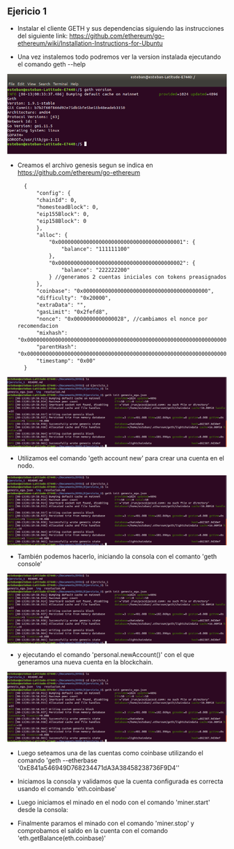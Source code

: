 ## Ejericio 1

- Instalar el cliente GETH y sus dependencias siguiendo las instrucciones del siguiente link:
https://github.com/ethereum/go-ethereum/wiki/Installation-Instructions-for-Ubuntu

- Una vez instalemos todo podremos ver la version instalada ejecutando el comando
geth --help

![geth version](https://github.com/egabete/DYD1/blob/master/Ejercicio_1/img/geth_version.png)

- Creamos el archivo genesis segun se indica en https://github.com/ethereum/go-ethereum

        {
            "config": {
            "chainId": 0,
            "homesteadBlock": 0,
            "eip155Block": 0,
            "eip158Block": 0
            },
            "alloc": {
                "0x0000000000000000000000000000000000000001": {
                    "balance": "111111100"
                },
                "0x0000000000000000000000000000000000000002": {
                    "balance": "222222200"
                } //generamos 2 cuentas iniciales con tokens preasignados
            },
            "coinbase": "0x0000000000000000000000000000000000000000",
            "difficulty": "0x20000",
            "extraData": "",
            "gasLimit": "0x2fefd8",
            "nonce": "0x0000000000000028", //cambiamos el nonce por recomendacion
            "mixhash": "0x0000000000000000000000000000000000000000000000000000000000000000",
            "parentHash": "0x0000000000000000000000000000000000000000000000000000000000000000",
            "timestamp": "0x00"
        }

![geth init](https://github.com/egabete/DYD1/blob/master/Ejercicio_1/img/geth_init.png)

- Utilizamos eel comando 'geth account new' para crear una cuenta en el nodo.

![geth init](https://github.com/egabete/DYD1/blob/master/Ejercicio_1/img/geth_init.png)

- También podemos hacerlo, iniciando la consola con el comanto 'geth console'

![geth init](https://github.com/egabete/DYD1/blob/master/Ejercicio_1/img/geth_init.png)

- y ejecutando el comando 'personal.newAccount()' con el que generamos una nueva cuenta en la blockchain.

![geth init](https://github.com/egabete/DYD1/blob/master/Ejercicio_1/img/geth_init.png)

- Luego seteamos una de las cuentas como coinbase utilizando el comando 'geth --etherbase '0xE841a546949D768234471dA3A38458238736F9D4''

- Iniciamos la consola y validamos que la cuenta configurada es correcta usando el comando 'eth.coinbase'

- Luego iniciamos el minado en el nodo con el comando 'miner.start' desde la consola:





- Finalmente paramos el minado con el comando 'miner.stop' y comprobamos el saldo en la cuenta con el comando 'eth.getBalance(eth.coinbase)'










